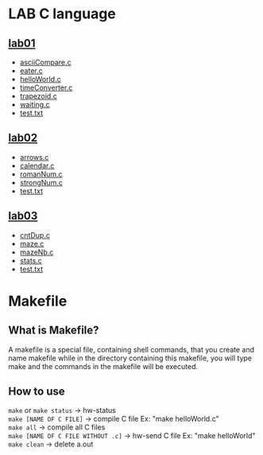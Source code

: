 # LAB C language

## [lab01](https://github.com/jirametoon/LAB-C-KU/tree/main/lab01)

- [asciiCompare.c](https://github.com/jirametoon/LAB-C-KU/blob/main/lab01/asciiCompare.c)
- [eater.c](https://github.com/jirametoon/LAB-C-KU/blob/main/lab01/eater.c)
- [helloWorld.c](https://github.com/jirametoon/LAB-C-KU/blob/main/lab01/helloWorld.c)
- [timeConverter.c](https://github.com/jirametoon/LAB-C-KU/blob/main/lab01/timeConverter.c)
- [trapezoid.c](https://github.com/jirametoon/LAB-C-KU/blob/main/lab01/trapezoid.c)
- [waiting.c](https://github.com/jirametoon/LAB-C-KU/blob/main/lab01/waiting.c)
- [test.txt](https://github.com/jirametoon/LAB-C-KU/blob/main/lab01/test.txt)

## [lab02](https://github.com/jirametoon/LAB-C-KU/tree/main/lab02)

- [arrows.c](https://github.com/jirametoon/LAB-C-KU/tree/main/lab02/arrows.c)
- [calendar.c](https://github.com/jirametoon/LAB-C-KU/tree/main/lab02/calendar.c)
- [romanNum.c](https://github.com/jirametoon/LAB-C-KU/tree/main/lab02/romanNum.c)
- [strongNum.c](https://github.com/jirametoon/LAB-C-KU/tree/main/lab02/strongNum.c)
- [test.txt](https://github.com/jirametoon/LAB-C-KU/blob/main/lab02/test.txt)

## [lab03](https://github.com/jirametoon/LAB-C-KU/tree/main/lab03)

- [cntDup.c](https://github.com/jirametoon/LAB-C-KU/tree/main/lab03/cntDup.c)
- [maze.c](https://github.com/jirametoon/LAB-C-KU/tree/main/lab03/maze.c)
- [mazeNb.c](https://github.com/jirametoon/LAB-C-KU/tree/main/lab03/mazeNb.c)
- [stats.c](https://github.com/jirametoon/LAB-C-KU/tree/main/lab03/stats.c)
- [test.txt](https://github.com/jirametoon/LAB-C-KU/blob/main/lab03/test.txt)

# Makefile

## What is Makefile?

A makefile is a special file, containing shell commands, that you create and name makefile while in the directory containing this makefile, you will type make and the commands in the makefile will be executed.

## How to use
`make` or `make status` -> hw-status <br />
`make [NAME OF C FILE]` -> compile C file Ex: "make helloWorld.c" <br />
`make all` -> compile all C files <br />
`make [NAME OF C FILE WITHOUT .c]` -> hw-send C file Ex: "make helloWorld" <br />
`make clean` -> delete a.out <br />
